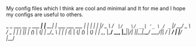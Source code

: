 My config files which I think are cool and minimal and It for me and I hope my configs are useful to others.

 _   _  ___   __ _  ___  ___| |__   __| | ___ ___   ___ | |
| | | |/ _ \ / _` |/ _ \/ __| '_ \ / _` |/ __/ _ \ / _ \| |
| |_| | (_) | (_| |  __/\__ \ | | | (_| | (_| (_) | (_) | |
 \__, |\___/ \__, |\___||___/_| |_|\__,_|\___\___/ \___/|_|
  __/ |       __/ |
 |___/       |___/
